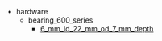 * hardware
  * bearing_600_series
    * [6_mm_id_22_mm_od_7_mm_depth](hardware/bearing_600_series/6_mm_id_22_mm_od_7_mm_depth)

